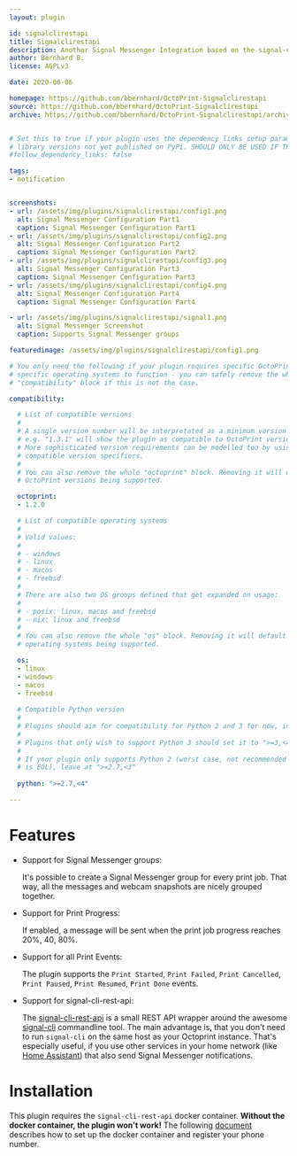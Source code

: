 ```yaml
---
layout: plugin

id: signalclirestapi
title: Signalclirestapi
description: Another Signal Messenger Integration based on the signal-cli-rest-api docker image. Supports Signal Messenger groups and print progress.
author: Bernhard B.
license: AGPLv3

date: 2020-06-06 

homepage: https://github.com/bbernhard/OctoPrint-Signalclirestapi
source: https://github.com/bbernhard/OctoPrint-Signalclirestapi
archive: https://github.com/bbernhard/OctoPrint-Signalclirestapi/archive/master.zip


# Set this to true if your plugin uses the dependency_links setup parameter to include
# library versions not yet published on PyPi. SHOULD ONLY BE USED IF THERE IS NO OTHER OPTION!
#follow_dependency_links: false

tags:
- notification 


screenshots:
- url: /assets/img/plugins/signalclirestapi/config1.png
  alt: Signal Messenger Configuration Part1
  caption: Signal Messenger Configuration Part1
- url: /assets/img/plugins/signalclirestapi/config2.png
  alt: Signal Messenger Configuration Part2
  caption: Signal Messenger Configuration Part2
- url: /assets/img/plugins/signalclirestapi/config3.png
  alt: Signal Messenger Configuration Part3
  caption: Signal Messenger Configuration Part3
- url: /assets/img/plugins/signalclirestapi/config4.png
  alt: Signal Messenger Configuration Part4
  caption: Signal Messenger Configuration Part4

- url: /assets/img/plugins/signalclirestapi/signal1.png
  alt: Signal Messenger Screenshot
  caption: Supports Signal Messenger groups

featuredimage: /assets/img/plugins/signalclirestapi/config1.png

# You only need the following if your plugin requires specific OctoPrint versions or
# specific operating systems to function - you can safely remove the whole
# "compatibility" block if this is not the case.

compatibility:

  # List of compatible versions
  #
  # A single version number will be interpretated as a minimum version requirement,
  # e.g. "1.3.1" will show the plugin as compatible to OctoPrint versions 1.3.1 and up.
  # More sophisticated version requirements can be modelled too by using PEP440
  # compatible version specifiers.
  #
  # You can also remove the whole "octoprint" block. Removing it will default to all
  # OctoPrint versions being supported.

  octoprint:
  - 1.2.0

  # List of compatible operating systems
  #
  # Valid values:
  #
  # - windows
  # - linux
  # - macos
  # - freebsd
  #
  # There are also two OS groups defined that get expanded on usage:
  #
  # - posix: linux, macos and freebsd
  # - nix: linux and freebsd
  #
  # You can also remove the whole "os" block. Removing it will default to all
  # operating systems being supported.

  os:
  - linux
  - windows
  - macos
  - freebsd
  
  # Compatible Python version
  #
  # Plugins should aim for compatibility for Python 2 and 3 for now, in which case the value should be ">=2.7,<4".
  #
  # Plugins that only wish to support Python 3 should set it to ">=3,<4". 
  #
  # If your plugin only supports Python 2 (worst case, not recommended for newly developed plugins since Python 2
  # is EOL), leave at ">=2.7,<3"
  
  python: ">=2.7,<4"

---
```


# Features 

* Support for Signal Messenger groups: 
  
  It's possible to create a Signal Messenger group for every print job. That way, all the messages and webcam snapshots are nicely grouped together. 

* Support for Print Progress:
  
  If enabled, a message will be sent when the print job progress reaches 20%, 40, 80%.

* Support for all Print Events: 
  
  The plugin supports the `Print Started`, `Print Failed`, `Print Cancelled`, `Print Paused`, `Print Resumed`, `Print Done` events.

* Support for signal-cli-rest-api: 
  
  The [signal-cli-rest-api](https://github.com/bbernhard/signal-cli-rest-api) is a small REST API wrapper around the awesome [signal-cli](https://github.com/AsamK/signal-cli) commandline tool. The main advantage is, that you don't need to run `signal-cli` on the same host as your Octoprint instance. That's especially useful, if you use other services in your home network (like [Home Assistant](https://www.home-assistant.io/)) that also send Signal Messenger notifications.

# Installation

This plugin requires the `signal-cli-rest-api` docker container. **Without the docker container, the plugin won't work!** The following [document](https://github.com/bbernhard/OctoPrint-Signalclirestapi) describes how to set up the docker container and register your phone number. 
